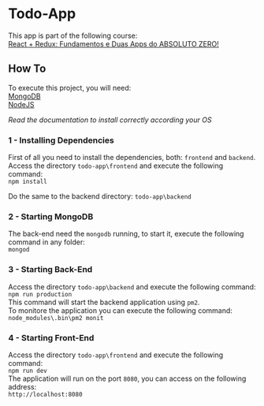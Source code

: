 # Todo-App
This app is part of the following course:  
[React + Redux: Fundamentos e Duas Apps do ABSOLUTO ZERO!](https://www.udemy.com/react-redux-pt/)

## How To
To execute this project, you will need:  
[MongoDB](https://www.mongodb.com/)  
[NodeJS](https://nodejs.org/en/)  

*Read the documentation to install correctly according your OS*

### 1 - Installing Dependencies
First of all you need to install the dependencies, both: `frontend` and `backend`.  
Access the directory `todo-app\frontend` and execute the following command:  
`npm install`

Do the same to the backend directory: `todo-app\backend`

### 2 - Starting MongoDB
The back-end need the `mongodb` running, to start it, execute the following command in any folder:  
`mongod`

### 3 - Starting Back-End
Access the directory `todo-app\backend` and execute the following command:  
`npm run production`  
This command will start the backend application using `pm2`.  
To monitore the application you can execute the following command:  
`node_modules\.bin\pm2 monit`

### 4 - Starting Front-End
Access the directory `todo-app\frontend` and execute the following command:  
`npm run dev`  
The application will run on the port `8080`, you can access on the following address:  
`http://localhost:8080` 
